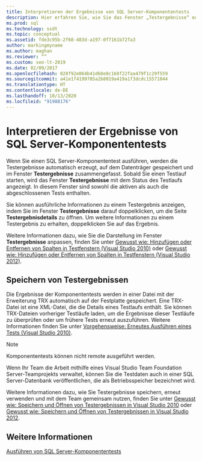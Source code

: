 ```yaml
---
title: Interpretieren der Ergebnisse von SQL Server-Komponententests
description: Hier erfahren Sie, wie Sie das Fenster „Testergebnisse“ oder TRX-Dateien verwenden können, um Ergebnisse von SQL Server-Komponententests anzuzeigen. Außerdem wird erläutert, wie Sie detaillierte Informationen zu Ergebnissen erhalten.
ms.prod: sql
ms.technology: ssdt
ms.topic: conceptual
ms.assetid: fde3c95b-2f68-483d-a197-0f7161b72fa3
author: markingmyname
ms.author: maghan
ms.reviewer: “”
ms.custom: seo-lt-2019
ms.date: 02/09/2017
ms.openlocfilehash: 028f92e064b41d68e8c168f22faa479f1c29f559
ms.sourcegitcommit: a41e1f4199785a2b8019a419a1f3dcdc15571044
ms.translationtype: HT
ms.contentlocale: de-DE
ms.lasthandoff: 10/13/2020
ms.locfileid: "91988176"
---
```

# <a name="interpreting-sql-server-unit-test-results"></a>Interpretieren der Ergebnisse von SQL Server-Komponententests

Wenn Sie einen SQL Server-Komponententest ausführen, werden die Testergebnisse automatisch erzeugt, auf dem Datenträger gespeichert und im Fenster **Testergebnisse** zusammengefasst. Sobald Sie einen Testlauf starten, wird das Fenster **Testergebnisse** mit dem Status des Testlaufs angezeigt. In diesem Fenster sind sowohl die aktiven als auch die abgeschlossenen Tests enthalten.  
  
Sie können ausführliche Informationen zu einem Testergebnis anzeigen, indem Sie im Fenster **Testergebnisse** darauf doppelklicken, um die Seite **Testergebnisdetails** zu öffnen. Um weitere Informationen zu einem Testergebnis zu erhalten, doppelklicken Sie auf das Ergebnis.  
  
Weitere Informationen dazu, wie Sie die Darstellung im Fenster **Testergebnisse** anpassen, finden Sie unter [Gewusst wie: Hinzufügen oder Entfernen von Spalten in Testfenstern (Visual Studio 2010)](/previous-versions/visualstudio/visual-studio-2010/ms182508(v=vs.100)) oder [Gewusst wie: Hinzufügen oder Entfernen von Spalten in Testfenstern (Visual Studio 2012)](/previous-versions/visualstudio/visual-studio-2012/ms182508(v=vs.110)).  
  
## <a name="storing-test-results"></a>Speichern von Testergebnissen  
Die Ergebnisse der Komponententests werden in einer Datei mit der Erweiterung TRX automatisch auf der Festplatte gespeichert. Eine TRX-Datei ist eine XML-Datei, die die Details eines Testlaufs enthält. Sie können TRX-Dateien vorheriger Testläufe laden, um die Ergebnisse dieser Testläufe zu überprüfen oder um frühere Tests erneut auszuführen. Weitere Informationen finden Sie unter [Vorgehensweise: Erneutes Ausführen eines Tests (Visual Studio 2010)](/previous-versions/visualstudio/visual-studio-2010/ms182472(v=vs.100)).  
  
> [!NOTE]  
> Komponententests können nicht remote ausgeführt werden.  
  
Wenn Ihr Team die Arbeit mithilfe eines Visual Studio Team Foundation Server-Teamprojekts verwaltet, können Sie die Testdaten auch in einer SQL Server-Datenbank veröffentlichen, die als Betriebsspeicher bezeichnet wird.  
  
Weitere Informationen dazu, wie Sie Testergebnisse speichern, erneut verwenden und mit dem Team gemeinsam nutzen, finden Sie unter [Gewusst wie: Speichern und Öffnen von Testergebnissen in Visual Studio 2010](/previous-versions/visualstudio/visual-studio-2010/ms404662(v=vs.100)) oder [Gewusst wie: Speichern und Öffnen von Testergebnissen in Visual Studio 2012](/previous-versions/ms404662(v=vs.140)).  
  
## <a name="see-also"></a>Weitere Informationen  
[Ausführen von SQL Server-Komponententests](../ssdt/running-sql-server-unit-tests.md)  
